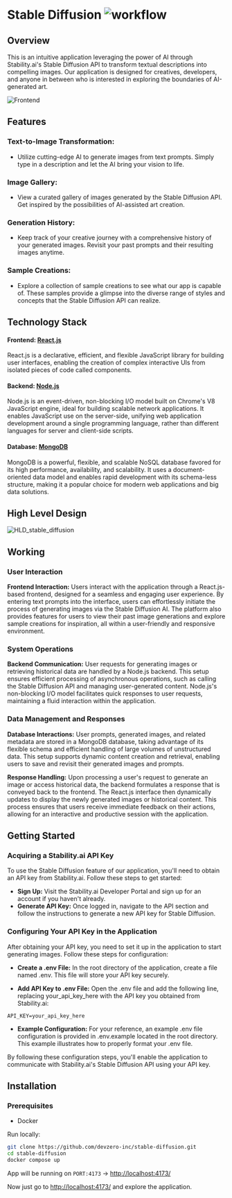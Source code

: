 # Stable Diffusion ![ workflow](https://github.com/devzero-inc/stable-diffusion/actions/workflows/main.yml/badge.svg)

## Overview
This is an intuitive application leveraging the power of AI through Stability.ai's Stable Diffusion API to transform textual descriptions into compelling images. Our application is designed for creatives, developers, and anyone in between who is interested in exploring the boundaries of AI-generated art.

![Frontend](https://i.imgur.com/wlmNLAr.png)

## Features
### Text-to-Image Transformation:
- Utilize cutting-edge AI to generate images from text prompts. Simply type in a description and let the AI bring your vision to life.

### Image Gallery:
- View a curated gallery of images generated by the Stable Diffusion API. Get inspired by the possibilities of AI-assisted art creation.

### Generation History:
- Keep track of your creative journey with a comprehensive history of your generated images. Revisit your past prompts and their resulting images anytime.

### Sample Creations:
- Explore a collection of sample creations to see what our app is capable of. These samples provide a glimpse into the diverse range of styles and concepts that the Stable Diffusion API can realize.

## Technology Stack

#### Frontend: [React.js](https://react.dev/)
React.js is a declarative, efficient, and flexible JavaScript library for building user interfaces, enabling the creation of complex interactive UIs from isolated pieces of code called components.

#### Backend: [Node.js](https://nodejs.org/en)

Node.js is an event-driven, non-blocking I/O model built on Chrome's V8 JavaScript engine, ideal for building scalable network applications. It enables JavaScript use on the server-side, unifying web application development around a single programming language, rather than different languages for server and client-side scripts.

#### Database: [MongoDB](https://www.mongodb.com/)

MongoDB is a powerful, flexible, and scalable NoSQL database favored for its high performance, availability, and scalability. It uses a document-oriented data model and enables rapid development with its schema-less structure, making it a popular choice for modern web applications and big data solutions.

## High Level Design

![HLD_stable_diffusion](https://github.com/devzero-inc/stable-diffusion/assets/93814858/a32d0012-7754-4836-91d4-9f821eabe436)

## Working

### User Interaction
**Frontend Interaction:** Users interact with the application through a React.js-based frontend, designed for a seamless and engaging user experience. By entering text prompts into the interface, users can effortlessly initiate the process of generating images via the Stable Diffusion AI. The platform also provides features for users to view their past image generations and explore sample creations for inspiration, all within a user-friendly and responsive environment.

### System Operations
**Backend Communication:** User requests for generating images or retrieving historical data are handled by a Node.js backend. This setup ensures efficient processing of asynchronous operations, such as calling the Stable Diffusion API and managing user-generated content. Node.js's non-blocking I/O model facilitates quick responses to user requests, maintaining a fluid interaction within the application.

### Data Management and Responses
**Database Interactions:** User prompts, generated images, and related metadata are stored in a MongoDB database, taking advantage of its flexible schema and efficient handling of large volumes of unstructured data. This setup supports dynamic content creation and retrieval, enabling users to save and revisit their generated images and prompts.

**Response Handling:** Upon processing a user's request to generate an image or access historical data, the backend formulates a response that is conveyed back to the frontend. The React.js interface then dynamically updates to display the newly generated images or historical content. This process ensures that users receive immediate feedback on their actions, allowing for an interactive and productive session with the application.

## Getting Started
### Acquiring a Stability.ai API Key
To use the Stable Diffusion feature of our application, you'll need to obtain an API key from Stability.ai. Follow these steps to get started:

- **Sign Up:** Visit the Stability.ai Developer Portal and sign up for an account if you haven't already.
- **Generate API Key:** Once logged in, navigate to the API section and follow the instructions to generate a new API key for Stable Diffusion.

### Configuring Your API Key in the Application
After obtaining your API key, you need to set it up in the application to start generating images. Follow these steps for configuration:

- **Create a .env File:** In the root directory of the application, create a file named .env. This file will store your API key securely.

- **Add API Key to .env File:** Open the .env file and add the following line, replacing your_api_key_here with the API key you obtained from Stability.ai:

```
API_KEY=your_api_key_here
```

- **Example Configuration:** For your reference, an example .env file configuration is provided in .env.example located in the root directory. This example illustrates how to properly format your .env file.

By following these configuration steps, you'll enable the application to communicate with Stability.ai's Stable Diffusion API using your API key.

## Installation

### Prerequisites
- Docker

Run locally: 
```bash
git clone https://github.com/devzero-inc/stable-diffusion.git
cd stable-diffusion
docker compose up
```
App will be running on ```PORT:4173``` -> [http://localhost:4173/](http://localhost:4173/)

Now just go to [http://localhost:4173/](http://localhost:4173/) and explore the application.
